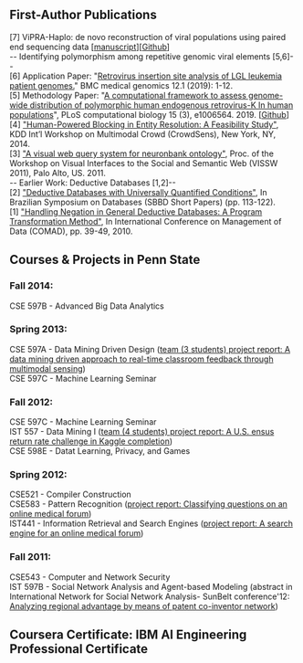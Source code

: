 ## First-Author Publications 
[7] ViPRA-Haplo: de novo reconstruction of viral populations using paired end sequencing data
[<a target="_blank" href="https://github.com/lwl1112/ViPRA-Haplo/blob/master/Weiling Li_manuscript.pdf">manuscript</a>][<a href="https://github.com/lwl1112/ViPRA-Haplo"  target="_blank">Github</a>] <br/>
-- Identifying polymorphism among repetitive genomic viral elements [5,6]-- </br>
[6] Application Paper: "<a  target="_blank" href="">Retrovirus insertion site analysis of LGL leukemia patient genomes.</a>" BMC medical genomics 12.1 (2019): 1-12.<br/>
[5] Methodology Paper: "<a  target="_blank" href="">A computational framework to assess genome-wide distribution of polymorphic human endogenous retrovirus-K In human populations</a>", PLoS computational biology 15 (3), e1006564. 2019. [<a href="https://github.com/lwl1112/polymorphicHERV"  target="_blank">Github</a>] <br/>
[4] <a  target="_blank" href="http://test.scripts.psu.edu/users/w/u/wul135/crowdsens2014_submission_4%20(1).pdf">"Human-Powered Blocking in Entity Resolution: A Feasibility Study"</a>, KDD Int’l Workshop on Multimodal Crowd (CrowdSens), New York, NY, 2014.<br/>
[3] <a  target="_blank" href="https://citeseerx.ist.psu.edu/viewdoc/download?doi=10.1.1.662.7830&rep=rep1&type=pdf">"A visual web query system for neuronbank ontology"</a>, Proc. of the Workshop on Visual Interfaces to the Social and Semantic Web (VISSW 2011), Palo Alto, US. 2011.<br/>
-- Earlier Work: Deductive Databases [1,2]-- <br/>
[2] <a target="_blank" href="http://test.scripts.psu.edu/users/w/u/wul135/sbbd_shp_15.pdf">"Deductive Databases with Universally Quantified Conditions"</a>, In Brazilian Symposium on Databases (SBBD Short Papers) (pp. 113-122).<br/>
[1] <a target="_blank" href="https://books.google.com/books?hl=en&lr=&id=FAErxT6Nr-8C&oi=fnd&pg=PA39&dq=related:CnA6O5SMoogJ:scholar.google.com/&ots=mIuAwNtHxY&sig=szQ-0zilRLtyWjnje6UNXNIMbnA#v=onepage&q&f=false">"Handling Negation in General Deductive Databases: A Program Transformation Method"</a>, In International Conference on Management of Data (COMAD), pp. 39-49, 2010.<br/>

## Courses & Projects in Penn State
### Fall 2014:
CSE 597B - Advanced Big Data Analytics

### Spring 2013:
CSE 597A - Data Mining Driven Design (<a href="http://www.personal.psu.edu/wul135/Classroom_learning-final.pdf" target="_blank">team (3 students) project report: A data mining driven approach to real-time classroom feedback through multimodal sensing</a>) <br/>
CSE 597C - Machine Learning Seminar

### Fall 2012:
CSE 597C - Machine Learning Seminar<br/>
IST 557 - Data Mining I (<a href="http://www.personal.psu.edu/wul135/SSXL_Final_Report.pdf" target="_blank">team (4 students) project report: A U.S. ensus return rate challenge in Kaggle completion</a>)<br/>
CSE 598E - Datat Learning, Privacy, and Games

### Spring 2012:
CSE521 - Compiler Construction<br/>
CSE583 - Pattern Recognition (<a href="http://www.personal.psu.edu/wul135/classifying%20questions%20on%20an%20online%20medical%20forum.pdf" target="_blank">project report: Classifying questions on an online medical forum</a>)<br/>
IST441 - Information Retrieval and Search Engines (<a href="http://www.personal.psu.edu/wul135/A%20search%20engine%20for%20an%20online%20medical%20forum.pdf" target="_blank">project report: A search engine for an online medical forum</a>)

### Fall 2011:
CSE543 - Computer and Network Security<br/>
IST 597B - Social Network Analysis and Agent-based Modeling (abstract in International Network for Social Network Analysis- SunBelt conference'12: <a href="http://php.scripts.psu.edu/users/w/u/wul135/sunbelt2012.pdf" target="_blank">Analyzing regional advantage by means of patent co-inventor network</a>)

## Coursera Certificate: IBM AI Engineering Professional Certificate 


